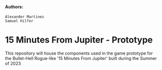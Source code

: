 #### Authors:
    Alexander Martinez
    Samuel Hilfer

# 15 Minutes From Jupiter - Prototype

This repository will house the components used in the game prototype for the Bullet-Hell Rogue-like '15 Minutes From Jupiter' built during the Summer of 2023
